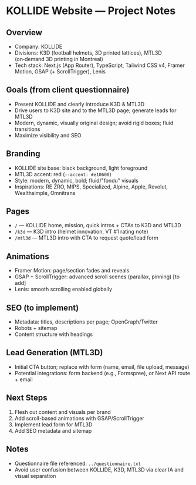 # KOLLIDE Website — Project Notes

## Overview
- Company: KOLLIDE
- Divisions: K3D (football helmets, 3D printed lattices), MTL3D (on‑demand 3D printing in Montreal)
- Tech stack: Next.js (App Router), TypeScript, Tailwind CSS v4, Framer Motion, GSAP (+ ScrollTrigger), Lenis

## Goals (from client questionnaire)
- Present KOLLIDE and clearly introduce K3D & MTL3D
- Drive users to K3D site and to the MTL3D page; generate leads for MTL3D
- Modern, dynamic, visually original design; avoid rigid boxes; fluid transitions
- Maximize visibility and SEO

## Branding
- KOLLIDE site base: black background, light foreground
- MTL3D accent: red (`--accent: #e10600`)
- Style: modern, dynamic, bold; fluid/"fondu" visuals
- Inspirations: RE ZRO, MIPS, Specialized, Alpine, Apple, Revolut, Wealthsimple, Omnitrans

## Pages
- `/` — KOLLIDE home, mission, quick intros + CTAs to K3D and MTL3D
- `/k3d` — K3D intro (helmet innovation, VT #1 rating note)
- `/mtl3d` — MTL3D intro with CTA to request quote/lead form

## Animations
- Framer Motion: page/section fades and reveals
- GSAP + ScrollTrigger: advanced scroll scenes (parallax, pinning) [to add]
- Lenis: smooth scrolling enabled globally

## SEO (to implement)
- Metadata: titles, descriptions per page; OpenGraph/Twitter
- Robots + sitemap
- Content structure with headings

## Lead Generation (MTL3D)
- Initial CTA button; replace with form (name, email, file upload, message)
- Potential integrations: form backend (e.g., Formspree), or Next API route + email

## Next Steps
1. Flesh out content and visuals per brand
2. Add scroll-based animations with GSAP/ScrollTrigger
3. Implement lead form for MTL3D
4. Add SEO metadata and sitemap

## Notes
- Questionnaire file referenced: `../questionnaire.txt`
- Avoid user confusion between KOLLIDE, K3D, MTL3D via clear IA and visual separation
